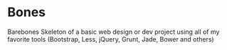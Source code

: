 Bones
=====

Barebones Skeleton of a basic web design or dev project using all of my favorite tools (Bootstrap, Less, jQuery, Grunt, Jade, Bower and others)
